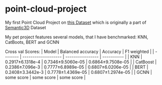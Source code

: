 # point-cloud-project
My first Point Cloud Project on [this Dataset](https://www.kaggle.com/datasets/kmader/point-cloud-segmentation) which is originally a part of [Semantic3D](http://semantic3d.net/) Dataset

My pet project features several models, that I have benchmarked: KNN, CatBoots, BERT and GCNN

Cross val Scores: 
| Model    | Balanced accuracy    | Accuracy          | F1 weighted       |
| -------- | -------------------- | ----------------- | -----------       |
| KNN      | 0.2917±6.1318e-4     | 0.7346±9.5060e-05 | 0.6864±9.7508e-05 |
| CatBoost | 0.2386±7.096e-3      | 0.7777±6.8989e-05 | 0.6807±6.0206e-05 |
| BERT     | 0.2408±3.3442e-3     | 0.7778±1.4369e-05 | 0.6807±1.2974e-05 |
| GСNN     | some score           | some score        | some score        |
